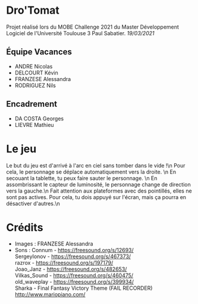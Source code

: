 # Dro'Tomat

Projet réalisé lors du MOBE Challenge 2021 du Master Développement Logiciel de l'Université Toulouse 3 Paul Sabatier. *19/03/2021*

## Équipe Vacances

- ANDRE Nicolas
- DELCOURT Kévin
- FRANZESE Alessandra
- RODRIGUEZ Nils

## Encadrement

- DA COSTA Georges
- LIEVRE Mathieu

# Le jeu

Le but du jeu est d\'arrivé à l\'arc en ciel sans tomber dans le vide !\n
Pour cela, le personnage se déplace automatiquement vers la droite. \n
En secouant la tablette, tu peux faire sauter le personnage. \n
En assombrissant le capteur de luminosité, le personnage change de direction vers la gauche.\n
Fait attention aux plateformes avec des pointillés, elles ne sont pas actives. Pour cela, tu dois appuyé sur l'écran, mais ça pourra en désactiver d'autres.\n

# Crédits

- Images : FRANZESE Alessandra
- Sons :
    Connum - https://freesound.org/s/12693/ \
    SergeyIonov - https://freesound.org/s/467373/ \
    razrox - https://freesound.org/s/197179/ \
    Joao_Janz - https://freesound.org/s/482653/ \
    Vilkas_Sound - https://freesound.org/s/460475/ \
    old_waveplay - https://freesound.org/s/399934/ \
    Sharka - Final Fantasy Victory Theme (FAIL RECORDER)\
    http://www.mariopiano.com/
